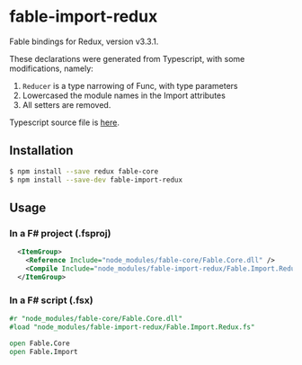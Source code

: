 # fable-import-redux

Fable bindings for Redux, version v3.3.1.

These declarations were generated from Typescript, with some modifications,
namely:

  1. `Reducer` is a type narrowing of Func, with type parameters
  2. Lowercased the module names in the Import attributes
  3. All setters are removed.

Typescript source file is [here](https://github.com/DefinitelyTyped/DefinitelyTyped/blob/c2bfaedeee7ae4ed5e0f01ebcf4af7acfe2c77c3/redux/redux.d.ts).

## Installation

```sh
$ npm install --save redux fable-core
$ npm install --save-dev fable-import-redux
```

## Usage

### In a F# project (.fsproj)

```xml
  <ItemGroup>
    <Reference Include="node_modules/fable-core/Fable.Core.dll" />
    <Compile Include="node_modules/fable-import-redux/Fable.Import.Redux.fs" />
  </ItemGroup>
```

### In a F# script (.fsx)

```fsharp
#r "node_modules/fable-core/Fable.Core.dll"
#load "node_modules/fable-import-redux/Fable.Import.Redux.fs"

open Fable.Core
open Fable.Import
```

